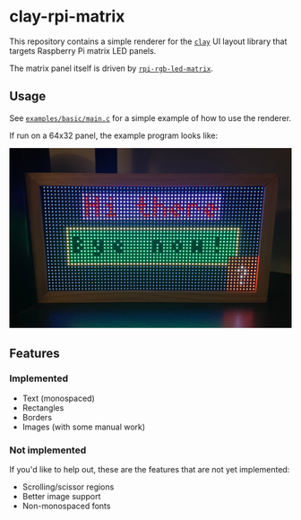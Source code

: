 # clay-rpi-matrix

This repository contains a simple renderer for the [`clay`](https://github.com/nicbarker/clay) UI
layout library that targets Raspberry Pi matrix LED panels.

The matrix panel itself is driven by [`rpi-rgb-led-matrix`](https://github.com/hzeller/rpi-rgb-led-matrix).

## Usage

See [`examples/basic/main.c`](examples/basic/main.c) for a simple example of how to use the renderer.

If run on a 64x32 panel, the example program looks like:

![preview of the example on hardware](./examples/basic/output.jpg)

## Features
### Implemented
- Text (monospaced)
- Rectangles
- Borders
- Images (with some manual work)

### Not implemented

If you'd like to help out, these are the features that are not yet implemented:

- Scrolling/scissor regions
- Better image support
- Non-monospaced fonts
